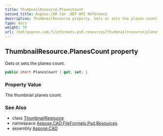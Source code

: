 ```yaml
---
title: ThumbnailResource.PlanesCount
second_title: Aspose.CAD for .NET API Reference
description: ThumbnailResource property. Gets or sets the planes count
type: docs
weight: 70
url: /net/aspose.cad.fileformats.psd.resources/thumbnailresource/planescount/
---
```

## ThumbnailResource.PlanesCount property

Gets or sets the planes count.

```csharp
public short PlanesCount { get; set; }
```

### Property Value

The thumbnail planes count.

### See Also

* class [ThumbnailResource](../)
* namespace [Aspose.CAD.FileFormats.Psd.Resources](../../thumbnailresource/)
* assembly [Aspose.CAD](../../../)


